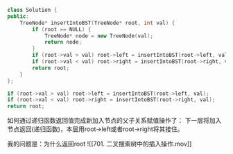 ```cpp
class Solution {
public:
    TreeNode* insertIntoBST(TreeNode* root, int val) {
        if (root == NULL) {
            TreeNode* node = new TreeNode(val);
            return node;
        }
        if (root->val > val) root->left = insertIntoBST(root->left, val); 
        if (root->val < val) root->right = insertIntoBST(root->right, val);
        return root;
    }
};
```

```cpp
if (root->val > val) root->left = insertIntoBST(root->left, val);
if (root->val < val) root->right = insertIntoBST(root->right, val);
return root;
```

如何通过递归函数返回值完成新加入节点的父子关系赋值操作了：
下一层将加入节点返回(递归函数)，本层用root->left或者root->right将其接住。

我的问题是：为什么返回root
![[701. 二叉搜索树中的插入操作.mov]]


